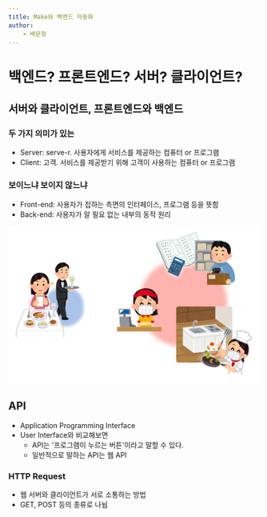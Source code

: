 ```yaml
---
title: Make와 백엔드 자동화
author:
	- 배문형
---
```


# 백엔드? 프론트엔드? 서버? 클라이언트?

## 서버와 클라이언트, 프론트엔드와 백엔드

### 두 가지 의미가 있는

- Server: serve-r. 사용자에게 서비스를 제공하는 컴퓨터 or 프로그램
- Client: 고객. 서비스를 제공받기 위해 고객이 사용하는 컴퓨터 or 프로그램

### 보이느냐 보이지 않느냐

- Front-end: 사용자가 접하는 측면의 인터페이스, 프로그램 등을 뜻함
- Back-end: 사용자가 알 필요 없는 내부의 동작 원리

![](attachments/terms.png)

## API

- Application Programming Interface
- User Interface와 비교해보면
	- API는 '프로그램이 누르는 버튼'이라고 말할 수 있다.
	- 일반적으로 말하는 API는 웹 API

### HTTP Request

- 웹 서버와 클라이언트가 서로 소통하는 방법
- GET, POST 등의 종류로 나뉨